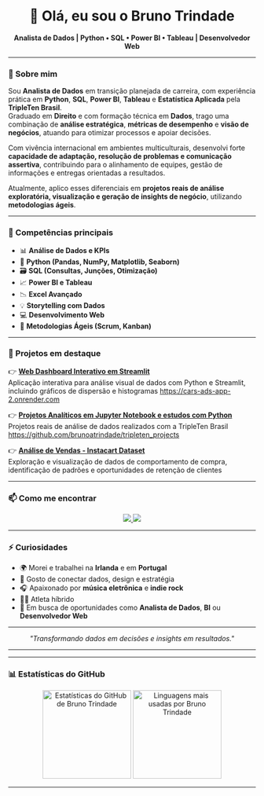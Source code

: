 
<h1 align="center">👋 Olá, eu sou o Bruno Trindade</h1>

<p align="center">
  <strong>Analista de Dados | Python • SQL • Power BI • Tableau | Desenvolvedor Web</strong><br>

</p>

---

### 🚀 Sobre mim

Sou **Analista de Dados** em transição planejada de carreira, com experiência prática em **Python**, **SQL**, **Power BI**, **Tableau** e **Estatística Aplicada** pela **TripleTen Brasil**.  
Graduado em **Direito** e com formação técnica em **Dados**, trago uma combinação de **análise estratégica**, **métricas de desempenho** e **visão de negócios**, atuando para otimizar processos e apoiar decisões.

Com vivência internacional em ambientes multiculturais, desenvolvi forte **capacidade de adaptação, resolução de problemas e comunicação assertiva**, contribuindo para o alinhamento de equipes, gestão de informações e entregas orientadas a resultados.

Atualmente, aplico esses diferenciais em **projetos reais de análise exploratória, visualização e geração de insights de negócio**, utilizando **metodologias ágeis**.

---

### 🧠 Competências principais

- 📊 **Análise de Dados e KPIs**
- 🐍 **Python (Pandas, NumPy, Matplotlib, Seaborn)**
- 🗃️ **SQL (Consultas, Junções, Otimização)**
- 📈 **Power BI e Tableau**
- 📉 **Excel Avançado**
- 💡 **Storytelling com Dados**
- 💻 **Desenvolvimento Web**
- 🔄 **Metodologias Ágeis (Scrum, Kanban)**

---

### 📂 Projetos em destaque

👉 [**Web Dashboard Interativo em Streamlit**](#)  
Aplicação interativa para análise visual de dados com Python e Streamlit, incluindo gráficos de dispersão e histogramas
https://cars-ads-app-2.onrender.com

👉 [**Projetos Analíticos em Jupyter Notebook e estudos com Python**](#)
Projetos reais de análise de dados realizados com a TripleTen Brasil
https://github.com/brunoatrindade/tripleten_projects   

👉 [**Análise de Vendas - Instacart Dataset**](#)  
Exploração e visualização de dados de comportamento de compra, identificação de padrões e oportunidades de retenção de clientes

---

### 📫 Como me encontrar

<p align="center">
  <a href="https://www.linkedin.com/in/brunoatrindade" target="_blank">
    <img src="https://img.shields.io/badge/-Bruno%20Trindade-blue?style=for-the-badge&logo=Linkedin&logoColor=white"/>
  </a>
  <a href="https://github.com/brunoatrindade">
    <img src="https://img.shields.io/badge/-brunoatrindade-black?style=for-the-badge&logo=github&logoColor=white"/>
  </a>
</p>

---

### ⚡ Curiosidades

- 🌍 Morei e trabalhei na **Irlanda** e em **Portugal**
- 🧩 Gosto de conectar dados, design e estratégia
- 🎧 Apaixonado por **música eletrônica** e **indie rock**
- 🏋️‍♀️ Atleta híbrido 
- 🚀 Em busca de oportunidades como **Analista de Dados**, **BI** ou **Desenvolvedor Web**
  

---

<p align="center">
  <em>"Transformando dados em decisões e insights em resultados."</em>
</p>

---

---

### 📊 Estatísticas do GitHub

<p align="center">
  <img 
    src="https://github-readme-stats.vercel.app/api?username=brunoatrindade&show_icons=true&theme=tokyonight&hide_border=true&count_private=true" 
    alt="Estatísticas do GitHub de Bruno Trindade" 
    height="180em"
  />
  <img 
    src="https://github-readme-stats.vercel.app/api/top-langs/?username=brunoatrindade&layout=compact&theme=tokyonight&hide_border=true" 
    alt="Linguagens mais usadas por Bruno Trindade" 
    height="180em"
  />
</p>

---


